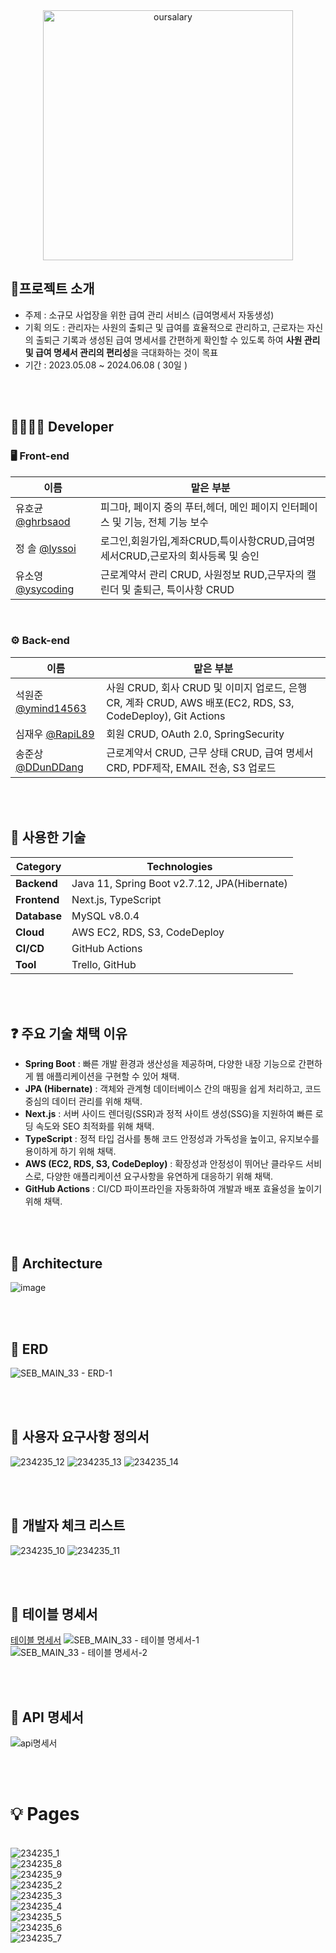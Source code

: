 
  
<div align="center">
<img src="https://github.com/user-attachments/assets/fe44fc15-a036-4146-bd50-b3e73483cc40" alt="oursalary" width="400"/>
</div>

## 🌱프로젝트 소개
* 주제 : 소규모 사업장을 위한 급여 관리 서비스 (급여명세서 자동생성)
* 기획 의도 : 관리자는 사원의 출퇴근 및 급여를 효율적으로 관리하고, 근로자는 자신의 출퇴근 기록과 생성된 급여 명세서를 간편하게 확인할 수 있도록 하여 **사원 관리 및 급여 명세서 관리의 편리성**을 극대화하는 것이 목표
* 기간 : 2023.05.08 ~ 2024.06.08 ( 30일 )

<br>
<br>

## 👨‍👩‍👦‍👦 Developer

### 🖥 Front-end
|이름|맡은 부분|
|---|---|
|유호균 [@ghrbsaod](https://github.com/ghrbsaod)|피그마, 페이지 중의 푸터,헤더, 메인 페이지 인터페이스 및 기능, 전체 기능 보수 |
|정 솔 [@lyssoi](https://github.com/lyssoi)|로그인,회원가입,계좌CRUD,특이사항CRUD,급여명세서CRUD,근로자의 회사등록 및 승인|
|유소영 [@ysycoding](https://github.com/ysycoding)|근로계약서 관리 CRUD, 사원정보 RUD,근무자의 캘린더 및 출퇴근, 특이사항 CRUD |        
  
<br>

### ⚙️ Back-end
|이름|맡은 부분|
|---|---|
|석원준 [@ymind14563](https://github.com/ymind14563)|사원 CRUD, 회사 CRUD 및 이미지 업로드, 은행 CR, 계좌 CRUD, AWS 배포(EC2, RDS, S3, CodeDeploy), Git Actions|
|심재우 [@RapiL89](https://github.com/RapiL89)|회원 CRUD, OAuth 2.0, SpringSecurity|
|송준상 [@DDunDDang](https://github.com/DDunDDang)|근로계약서 CRUD, 근무 상태 CRUD, 급여 명세서 CRD, PDF제작, EMAIL 전송, S3 업로드|

<br>  
<br>


## 📙 사용한 기술

| **Category**         | **Technologies**                                                                 |
|-----------------------|----------------------------------------------------------------------------------|
| **Backend**          | Java 11, Spring Boot v2.7.12, JPA(Hibernate)                                    |
| **Frontend**         | Next.js, TypeScript                                                            |
| **Database**         | MySQL v8.0.4                                                                   |
| **Cloud**            | AWS EC2, RDS, S3, CodeDeploy                                                   |
| **CI/CD**            | GitHub Actions                                                                |
| **Tool**             | Trello, GitHub      

<br>
<br>


## ❓ 주요 기술 채택 이유

- **Spring Boot** : 빠른 개발 환경과 생산성을 제공하며, 다양한 내장 기능으로 간편하게 웹 애플리케이션을 구현할 수 있어 채택.
- **JPA (Hibernate)** : 객체와 관계형 데이터베이스 간의 매핑을 쉽게 처리하고, 코드 중심의 데이터 관리를 위해 채택.
- **Next.js** : 서버 사이드 렌더링(SSR)과 정적 사이트 생성(SSG)을 지원하여 빠른 로딩 속도와 SEO 최적화를 위해 채택.
- **TypeScript** : 정적 타입 검사를 통해 코드 안정성과 가독성을 높이고, 유지보수를 용이하게 하기 위해 채택.
- **AWS (EC2, RDS, S3, CodeDeploy)** : 확장성과 안정성이 뛰어난 클라우드 서비스로, 다양한 애플리케이션 요구사항을 유연하게 대응하기 위해 채택.
- **GitHub Actions** : CI/CD 파이프라인을 자동화하여 개발과 배포 효율성을 높이기 위해 채택.


<br>
<br>

## 🧰 Architecture
![image](https://github.com/codestates-seb/seb43_main_033/assets/120348865/1f85e57c-2715-417f-af67-49d056ac8716)

<br>
<br>


## :notebook: ERD

![SEB_MAIN_33 - ERD-1](https://github.com/codestates-seb/seb43_main_033/assets/120554681/3e8557c7-9cae-4c75-9d71-2ed4a43731ec)

<br>
<br>

## :notebook: 사용자 요구사항 정의서

![234235_12](https://github.com/codestates-seb/seb43_main_033/assets/74657430/f890c110-f921-4326-a0c8-4705b6541cb3)
![234235_13](https://github.com/codestates-seb/seb43_main_033/assets/74657430/a28d0c10-e918-4268-8f0b-8efa3dece016)
![234235_14](https://github.com/codestates-seb/seb43_main_033/assets/74657430/ea623518-6373-437b-85e4-96124597871b)

<br>
<br>

## :notebook: 개발자 체크 리스트
  
![234235_10](https://github.com/codestates-seb/seb43_main_033/assets/74657430/cbe9b401-9844-46b1-9f1c-5d66f2a72e8c)
![234235_11](https://github.com/codestates-seb/seb43_main_033/assets/74657430/605ecbaf-edfb-4b52-bda5-25bf0022f391)

<br>
<br>

## :notebook: 테이블 명세서

[테이블 명세서](https://drive.google.com/file/d/1YY5cIBqij1XBdhOTJc_Pm_puu4e_yrMx/view?usp=drive_link)
![SEB_MAIN_33 - 테이블 명세서-1](https://github.com/codestates-seb/seb43_main_033/assets/120554681/0ce55fbc-9876-4e22-aec4-19929e2e6212)
![SEB_MAIN_33 - 테이블 명세서-2](https://github.com/codestates-seb/seb43_main_033/assets/120554681/a53fe744-c113-44b4-94ab-d073fe239fdf)

<br>
<br>

## :notebook: API 명세서

![api명세서](https://github.com/user-attachments/assets/4913467e-a76f-457a-afca-d3cadf2943aa)

<br>
<br>

      
# 💡 Pages

<br />![234235_1](https://github.com/codestates-seb/seb43_main_033/assets/74657430/63232a40-24bf-43e5-9f8e-3b1268135682)
<br />![234235_8](https://github.com/codestates-seb/seb43_main_033/assets/74657430/e901ca30-5920-4dc3-8520-1dc1e7cf396e)
<br />![234235_9](https://github.com/codestates-seb/seb43_main_033/assets/74657430/557323f1-db48-46b2-8b34-305392ba8e48)
<br />![234235_2](https://github.com/codestates-seb/seb43_main_033/assets/74657430/bb8591d6-3ce6-4dad-914d-2e6809de585d)
<br />![234235_3](https://github.com/codestates-seb/seb43_main_033/assets/74657430/cec3acf9-f9cb-4680-bb89-6c03dc331a60)
<br />![234235_4](https://github.com/codestates-seb/seb43_main_033/assets/74657430/f6b34885-3b23-4721-b3d1-76962e235879)
<br />![234235_5](https://github.com/codestates-seb/seb43_main_033/assets/74657430/fb117af6-a0fd-402d-8f80-66888e72af59)
<br />![234235_6](https://github.com/codestates-seb/seb43_main_033/assets/74657430/e81bb797-b101-4037-bfeb-afb936924007)
<br />![234235_7](https://github.com/codestates-seb/seb43_main_033/assets/74657430/1d24c615-0a59-4366-be17-54934c381652)
